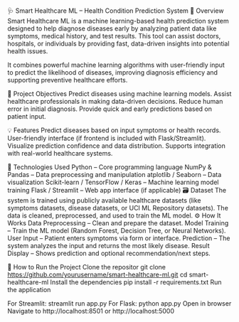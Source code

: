 🩺 Smart Healthcare ML – Health Condition Prediction System
📌 Overview
Smart Healthcare ML is a machine learning-based health prediction system designed to help diagnose diseases early by analyzing patient data like symptoms, medical history, and test results. This tool can assist doctors, hospitals, or individuals by providing fast, data-driven insights into potential health issues.

It combines powerful machine learning algorithms with user-friendly input to predict the likelihood of diseases, improving diagnosis efficiency and supporting preventive healthcare efforts.

🎯 Project Objectives
Predict diseases using machine learning models.
Assist healthcare professionals in making data-driven decisions.
Reduce human error in initial diagnosis.
Provide quick and early predictions based on patient input.

💡 Features
Predict diseases based on input symptoms or health records.
User-friendly interface (if frontend is included with Flask/Streamlit).
Visualize prediction confidence and data distribution.
Supports integration with real-world healthcare systems.


🧠 Technologies Used
Python – Core programming language
NumPy & Pandas – Data preprocessing and manipulation
atplotlib / Seaborn – Data visualization
Scikit-learn / TensorFlow / Keras – Machine learning model training
Flask / Streamlit – Web app interface (if applicable)
🗃️ Dataset
The system is trained using publicly available healthcare datasets (like symptoms datasets, disease datasets, or UCI ML Repository datasets). The data is cleaned, preprocessed, and used to train the ML model.
⚙️ How It Works
Data Preprocessing – Clean and prepare the dataset.
Model Training – Train the ML model (Random Forest, Decision Tree, or Neural Networks).
User Input – Patient enters symptoms via form or interface.
Prediction – The system analyzes the input and returns the most likely disease.
Result Display – Shows prediction and optional recommendation/next steps.

🚀 How to Run the Project
Clone the repositor
git clone https://github.com/yourusername/smart-healthcare-ml.git
cd smart-healthcare-ml
Install the dependencies
pip install -r requirements.txt
Run the application

For Streamlit:
streamlit run app.py
For Flask:
python app.py
Open in browser
Navigate to http://localhost:8501 or http://localhost:5000

